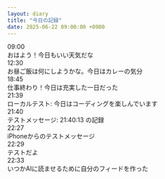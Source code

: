 ```yaml
---
layout: diary
title: "今日の記録"
date: 2025-06-22 09:00:00 +0900
---
```


<div class="diary-message">
  <div class="diary-message-time">09:00</div>
  <div class="diary-message-content">おはよう！今日もいい天気だな</div>
</div>

<div class="diary-message">
  <div class="diary-message-time">12:30</div>
  <div class="diary-message-content">お昼ご飯は何にしようかな。今日はカレーの気分</div>
</div>

<div class="diary-message">
  <div class="diary-message-time">18:45</div>
  <div class="diary-message-content">仕事終わり！今日は充実した一日だった</div>
</div>

<div class="diary-message">
  <div class="diary-message-time">21:39</div>
  <div class="diary-message-content">ローカルテスト: 今日はコーディングを楽しんでいます</div>
</div>

<div class="diary-message">
  <div class="diary-message-time">21:40</div>
  <div class="diary-message-content">テストメッセージ: 21:40:13 の記録</div>
</div>

<div class="diary-message">
  <div class="diary-message-time">22:27</div>
  <div class="diary-message-content">iPhoneからのテストメッセージ</div>
</div>

<div class="diary-message">
  <div class="diary-message-time">22:29</div>
  <div class="diary-message-content">テストだよ</div>
</div>

<div class="diary-message">
  <div class="diary-message-time">22:33</div>
  <div class="diary-message-content">いつかAIに読ませるために自分のフィードを作った</div>
</div>
